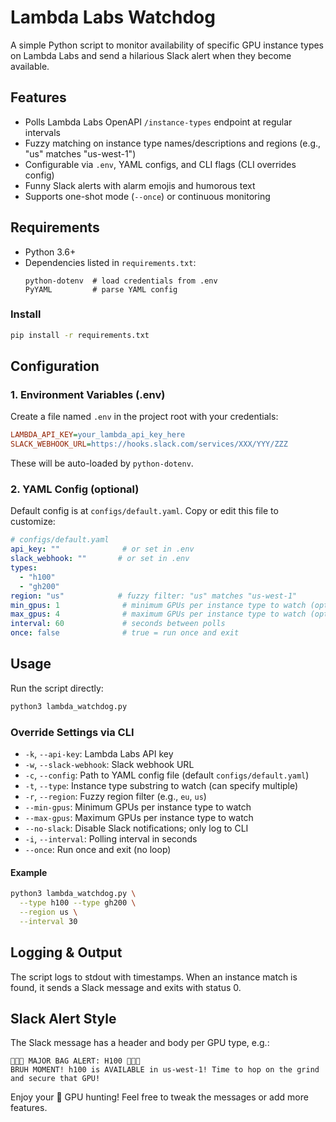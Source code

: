  # Lambda Labs Watchdog

 A simple Python script to monitor availability of specific GPU instance types on Lambda Labs and send a hilarious Slack alert when they become available.

 ## Features
 - Polls Lambda Labs OpenAPI `/instance-types` endpoint at regular intervals
 - Fuzzy matching on instance type names/descriptions and regions (e.g., "us" matches "us-west-1")
 - Configurable via `.env`, YAML configs, and CLI flags (CLI overrides config)
 - Funny Slack alerts with alarm emojis and humorous text
 - Supports one-shot mode (`--once`) or continuous monitoring

 ## Requirements
 - Python 3.6+
 - Dependencies listed in `requirements.txt`:
   ```
   python-dotenv  # load credentials from .env
   PyYAML         # parse YAML config
   ```

 ### Install
 ```bash
 pip install -r requirements.txt
 ```

 ## Configuration

 ### 1. Environment Variables (.env)
 Create a file named `.env` in the project root with your credentials:
 ```ini
 LAMBDA_API_KEY=your_lambda_api_key_here
 SLACK_WEBHOOK_URL=https://hooks.slack.com/services/XXX/YYY/ZZZ
 ```
 These will be auto-loaded by `python-dotenv`.

 ### 2. YAML Config (optional)
 Default config is at `configs/default.yaml`. Copy or edit this file to customize:
 ```yaml
 # configs/default.yaml
 api_key: ""              # or set in .env
 slack_webhook: ""       # or set in .env
 types:
   - "h100"
   - "gh200"
 region: "us"            # fuzzy filter: "us" matches "us-west-1"
 min_gpus: 1              # minimum GPUs per instance type to watch (optional)
 max_gpus: 4              # maximum GPUs per instance type to watch (optional)
 interval: 60             # seconds between polls
 once: false              # true = run once and exit
 ```

 ## Usage
 Run the script directly:
 ```bash
 python3 lambda_watchdog.py
 ```

 ### Override Settings via CLI
 - `-k`, `--api-key`: Lambda Labs API key
 - `-w`, `--slack-webhook`: Slack webhook URL
 - `-c`, `--config`: Path to YAML config file (default `configs/default.yaml`)
 - `-t`, `--type`: Instance type substring to watch (can specify multiple)
 - `-r`, `--region`: Fuzzy region filter (e.g., `eu`, `us`)
 - `--min-gpus`: Minimum GPUs per instance type to watch
 - `--max-gpus`: Maximum GPUs per instance type to watch
 - `--no-slack`: Disable Slack notifications; only log to CLI
 - `-i`, `--interval`: Polling interval in seconds
 - `--once`: Run once and exit (no loop)

 #### Example
 ```bash
 python3 lambda_watchdog.py \
   --type h100 --type gh200 \
   --region us \
   --interval 30
 ```

 ## Logging & Output
 The script logs to stdout with timestamps. When an instance match is found, it sends a Slack message and exits with status 0.

 ## Slack Alert Style
 The Slack message has a header and body per GPU type, e.g.:
 ```
 🚨🚨🚨 MAJOR BAG ALERT: H100 🚨🚨🚨
 BRUH MOMENT! h100 is AVAILABLE in us-west-1! Time to hop on the grind and secure that GPU!
 ```

 Enjoy your 🚀 GPU hunting! Feel free to tweak the messages or add more features.